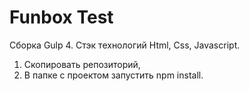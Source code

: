# Funbox Test
Cборка Gulp 4. Стэк технологий
Html,
Css,
Javascript.

1. Скопировать репозиторий,
2. В папке с проектом запустить npm install.
